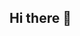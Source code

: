 ## Hi there 👋

<!--
**nihatkutukoglu/nihatkutukoglu** is a ✨ _special_ ✨ repository because its `README.md` (this file) appears on your GitHub profile.

Here are some ideas to get you started:

### 👋 Merhaba, ben Nihat!

Yönetim Bilişim Sistemleri (YBS) öğrencisiyim.

---

### 🚀 Hakkımda Kısaca

* 📚  Balıkesir Bandırma On Yedi Eylül Üniversitesi'nde Yönetim Bilişim Sistemleri öğrencisiyim.
* 🧠  Yapay zeka, veri bilimi ve yazılıma büyük bir ilgi duyuyorum.
* 👨‍💻  Gelecekte yazılım geliştirme ve veri analizi alanlarında uzmanlaşmayı hedefliyorum.


---

### ✨ Şuan Odak Noktam

* 🐍 **Yazılım Geliştirme:** Python ile web uygulamaları ve veri odaklı projeler geliştiriyorum.
* 📊 **Veri Bilimi:** Veri analizi, makine öğrenimi ve istatistiksel modelleme konularında kendimi geliştiriyorum.
* 🗄️ **Veritabanı (SQL):** İlişkisel veritabanları ve SQL sorgulama dilleri üzerinde çalışıyorum.
* 📈 **İş Zekası (BI):** Veri görselleştirme ve raporlama araçları (örn. Power BI) kullanarak iş süreçleri için anlamlı çıktılar üretme becerilerimi geliştiriyorum.
* 🤖 **Yapay Zeka (AI):** Makine öğrenimi, derin öğrenme ve doğal dil işleme konularında çalışmalar yapıyorum.
---

### 🛠️ Kullandığım Teknolojiler

![Python](https://img.shields.io/badge/Python-3670A0?style=for-the-badge&logo=python&logoColor=ffdd54)
![HTML5](https://img.shields.io/badge/HTML5-E34F26?style=for-the-badge&logo=html5&logoColor=white)
![CSS3](https://img.shields.io/badge/CSS3-1572B6?style=for-the-badge&logo=css3&logoColor=white)
![SQL](https://img.shields.io/badge/SQL-4479A1?style=for-the-badge&logo=mysql&logoColor=white)
![Power BI](https://img.shields.io/badge/Power%20BI-F2C811?style=for-the-badge&logo=powerbi&logoColor=black)
![Git](https://img.shields.io/badge/Git-F05032?style=for-the-badge&logo=git&logoColor=white)
![VS Code](https://img.shields.io/badge/VS%20Code-007ACC?style=for-the-badge&logo=visual-studio-code&logoColor=white)
---

### 📧 Bana Ulaşın

* **LinkedIn:** [(https://www.linkedin.com/in/nihat-k%C3%BCt%C3%BCko%C4%9Flu-0066021b5/)]
* **E-posta:** [nihatkutukoglu@ogr.bandirma.edu.tr])
